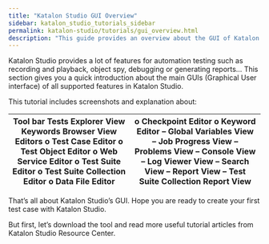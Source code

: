 ```yaml
---
title: "Katalon Studio GUI Overview"
sidebar: katalon_studio_tutorials_sidebar
permalink: katalon-studio/tutorials/gui_overview.html
description: "This guide provides an overview about the GUI of Katalon Studio, which can help you get familiar with the tool before starting any automation test."
---
```

Katalon Studio provides a lot of features for automation testing such as recording and playback, object spy, debugging or generating reports… This section gives you a quick introduction about the main GUIs (Graphical User interface) of all supported features in Katalon Studio.

This tutorial includes screenshots and explanation about:

<table><thead><tr><th>Tool bar Tests Explorer View Keywords Browser View Editors o Test Case Editor o Test Object Editor o Web Service Editor o Test Suite Editor o Test Suite Collection Editor o Data File Editor</th><th>o Checkpoint Editor o Keyword Editor – Global Variables View – Job Progress View – Problems View – Console View – Log Viewer View – Search View – Report View – Test Suite Collection Report View</th></tr></thead><tbody></tbody></table>

That’s all about Katalon Studio’s GUI. Hope you are ready to create your first test case with Katalon Studio.

But first, let’s download the tool and read more useful tutorial articles from Katalon Studio Resource Center.